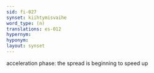 ```yaml
---
sid: fi-027
synset: kiihtymisvaihe
word_type: (n)
translations: es-012
hypernym: 
hyponym: 
layout: synset
---
```

acceleration phase: the spread is beginning to speed up